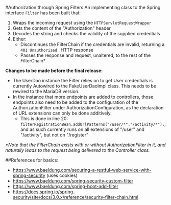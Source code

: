#Authorization through Spring Filters
An implementing class to the Spring interface ```Filter``` has been built that:
1. Wraps the incoming request using the ```HTTPServletRequestWrapper```
2. Gets the content of the "Authorization" header
3. Decodes the string and checks the validity of the supplied credentials
4. Either:
   * Discontinues the FilterChain if the credentials are invalid, returning a ```401 Unauthorized ``` HTTP response
   * Passes the response and request, unaltered, to the rest of the FilterChain*


**Changes to be made before the final release:** 
* The UserDao instance the Filter relies on to get User credentials is currently Autowired to the FakeUserDaoImpl class. This needs to be rewired to the MariaDB version.
* In the instance that more endpoints are added to controllers, those endpoints also need to be added to the configuration of the AuthorizationFilter under AuthorizationConfiguration, as the declaration of URL extensions can only be done additively. 
    * This is done in line 20: ```filterRegistrationBean.addUrlPatterns("/user/*","/activity/*");```, and as such currently runs on all extensions of "/user" and "/activity", but not on "/register"

_*Note that the FilterChain exists with or without AuthorizationFilter in it, and naturally leads to the request being delivered to the Controller class._

##References for basics:
* https://www.baeldung.com/securing-a-restful-web-service-with-spring-security (uses cookies)
* https://www.baeldung.com/spring-security-custom-filter
* https://www.baeldung.com/spring-boot-add-filter
* https://docs.spring.io/spring-security/site/docs/3.0.x/reference/security-filter-chain.html


